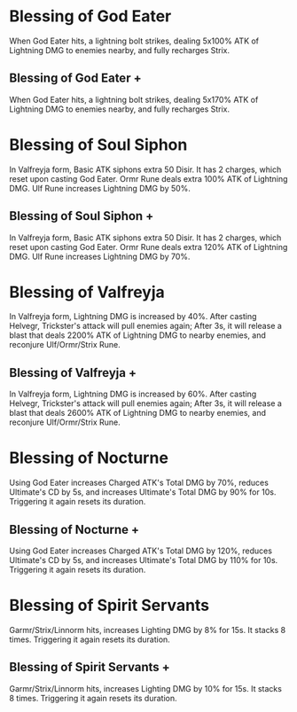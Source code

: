 # Blessing of God Eater

When God Eater hits, a lightning bolt strikes, dealing 5x100% ATK of Lightning DMG to enemies nearby, and fully recharges Strix.

## Blessing of God Eater +

When God Eater hits, a lightning bolt strikes, dealing 5x170% ATK of Lightning DMG to enemies nearby, and fully recharges Strix.

# Blessing of Soul Siphon

In Valfreyja form, Basic ATK siphons extra 50 Disir. It has 2 charges, which reset upon casting God Eater. Ormr Rune deals extra 100% ATK of Lightning DMG. Ulf Rune increases Lightning DMG by 50%.

## Blessing of Soul Siphon +

In Valfreyja form, Basic ATK siphons extra 50 Disir. It has 2 charges, which reset upon casting God Eater. Ormr Rune deals extra 120% ATK of Lightning DMG. Ulf Rune increases Lightning DMG by 70%.

# Blessing of Valfreyja

In Valfreyja form, Lightning DMG is increased by 40%. After casting Helvegr, Trickster's attack will pull enemies again; After 3s, it will release a blast that deals 2200% ATK of Lightning DMG to nearby enemies, and reconjure Ulf/Ormr/Strix Rune.

## Blessing of Valfreyja +

In Valfreyja form, Lightning DMG is increased by 60%. After casting Helvegr, Trickster's attack will pull enemies again; After 3s, it will release a blast that deals 2600% ATK of Lightning DMG to nearby enemies, and reconjure Ulf/Ormr/Strix Rune.

# Blessing of Nocturne

Using God Eater increases Charged ATK's Total DMG by 70%, reduces Ultimate's CD by 5s, and increases Ultimate's Total DMG by 90% for 10s. Triggering it again resets its duration.

## Blessing of Nocturne +

Using God Eater increases Charged ATK's Total DMG by 120%, reduces Ultimate's CD by 5s, and increases Ultimate's Total DMG by 110% for 10s. Triggering it again resets its duration.

# Blessing of Spirit Servants

Garmr/Strix/Linnorm hits, increases Lighting DMG by 8% for 15s. It stacks 8 times. Triggering it again resets its duration.

## Blessing of Spirit Servants +

Garmr/Strix/Linnorm hits, increases Lighting DMG by 10% for 15s. It stacks 8 times. Triggering it again resets its duration.
